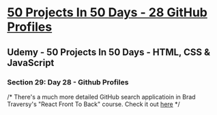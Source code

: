 # [50 Projects In 50 Days - 28 GitHub Profiles](https://arpadgbondor.github.io/50_Projects_In_50_Days-28_GitHub_Profiles/)

## Udemy - 50 Projects In 50 Days - HTML, CSS & JavaScript
### Section 29: Day 28 - Github Profiles

/* There's a much more detailed GitHub search applicatioin in Brad Traversy's "React Front To Back" course. Check it out [here](https://github.com/ArpadGBondor/Brad_Traversy-React_Front_To_Back-01-GitHub_Finder)  */
